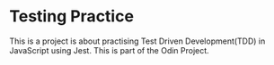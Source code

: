 # Testing Practice

This is a project is about practising Test Driven Development(TDD) in JavaScript using Jest.
This is part of the Odin Project.
